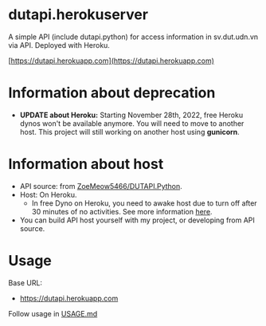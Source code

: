 # dutapi.herokuserver
A simple API (include dutapi.python) for access information in sv.dut.udn.vn via API. Deployed with Heroku.

[https://dutapi.herokuapp.com](https://dutapi.herokuapp.com)

# Information about deprecation
- **UPDATE about Heroku:** Starting November 28th, 2022, free Heroku dynos won't be available anymore. You will need to move to another host. This project will still working on another host using **gunicorn**.

# Information about host
- API source: from [ZoeMeow5466/DUTAPI.Python](https://github.com/ZoeMeow5466/DUTAPI.Python).
- Host: On Heroku.
  - In free Dyno on Heroku, you need to awake host due to turn off after 30 minutes of no activities. See more information [here](https://devcenter.heroku.com/articles/free-dyno-hours).
- You can build API host yourself with my project, or developing from API source.

# Usage

Base URL:
- https://dutapi.herokuapp.com

Follow usage in [USAGE.md](USAGE.md)
